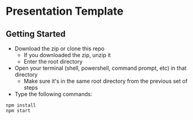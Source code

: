 # Presentation Template

## Getting Started

- Download the zip or clone this repo
  - If you downloaded the zip, unzip it
  - Enter the root directory
- Open your terminal (shell, powershell, command prompt, etc) in that directory
  - Make sure it's in the same root directory from the previous set of steps
- Type the following commands:

```
npm install
npm start
```
